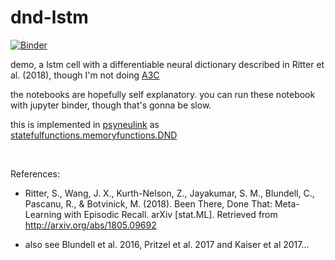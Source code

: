# dnd-lstm

[![Binder](https://mybinder.org/badge_logo.svg)](https://mybinder.org/v2/gh/qihongl/dlstm-demo/master)

demo, a lstm cell with a differentiable neural dictionary described in Ritter et al. (2018), though I'm not doing <a href="https://arxiv.org/abs/1602.01783">A3C</a>

the notebooks are hopefully self explanatory. you can run these notebook with jupyter binder, though that's gonna be slow. 

this is implemented in <a href="https://princetonuniversity.github.io/PsyNeuLink/">psyneulink</a> as <a href="https://princetonuniversity.github.io/PsyNeuLink/MemoryFunctions.html?highlight=dnd#psyneulink.core.components.functions.statefulfunctions.memoryfunctions.DND">statefulfunctions.memoryfunctions.DND</a>

<br>

References: 

- Ritter, S., Wang, J. X., Kurth-Nelson, Z., Jayakumar, S. M., Blundell, C., Pascanu, R., & Botvinick, M. (2018). Been There, Done That: Meta-Learning with Episodic Recall. arXiv [stat.ML]. Retrieved from http://arxiv.org/abs/1805.09692

- also see Blundell et al. 2016, Pritzel et al. 2017 and Kaiser et al 2017... 
